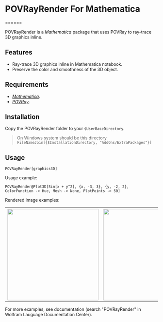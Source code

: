 # POVRayRender For Mathematica
======

POVRayRender is a *Mathematica* package that uses POVRay to ray-trace 3D graphics inline.

Features
--------

* Ray-trace 3D graphics inline in Mathematica notebook.
* Preserve the color and smoothness of the 3D object.

Requirements
------------

* [*Mathematica*][mma].
* [*POVRay*][povray].

Installation
------------

Copy the POVRayRender folder to your `$UserBaseDirectory`. 

> On Windows system should be this directory ```FileNameJoin[{$InstallationDirectory, "AddOns/ExtraPackages"}]```


Usage
-----

`POVRayRender[graphics3D]`

Usage example:

`POVRayRender@Plot3D[Sin[x + y^2], {x, -3, 3}, {y, -2, 2}, ColorFunction -> Hue, Mesh -> None, PlotPoints -> 50]`

Rendered image examples:


<table border="0">
  <tr>
    <th><img src="http://i.imgur.com/viskRMw.png" height="300"/></th>
    <th><img src="http://i.imgur.com/2riqmTx.png" height="300"/></th>
    <th><img src="http://i.imgur.com/0UPD116.png" height="300"/></th>
  </tr>
</table>


For more examples, see documentation (search "POVRayRender" in Wolfram Lauguage Documentation Center).

[mma]:http://www.wolfram.com/mathematica/
[povray]:http://www.povray.org/
